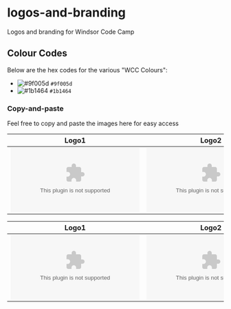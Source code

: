 # logos-and-branding
Logos and branding for Windsor Code Camp

## Colour Codes
Below are the hex codes for the various "WCC Colours":  
- ![#9f005d](https://via.placeholder.com/15/9f005d/000000?text=+) `#9f005d`
- ![#1b1464](https://via.placeholder.com/15/1b1464/000000?text=+) `#1b1464`

### Copy-and-paste
Feel free to copy and paste the images here for easy access  

| Logo1 | Logo2 |  
| :--------: | :--------: |  
| ![Logo 1](windsorcodecamp.com) | ![Logo 2](windsorcodecamp.com) |  

| Logo1 | Logo2 |  
| :--------: | :--------: |  
| ![Logo 1 SVG](windsorcodecamp.com) | ![Logo 2 SVG](windsorcodecamp.com) |  
